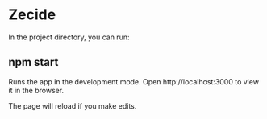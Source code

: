 # Zecide

In the project directory, you can run:

## npm start

Runs the app in the development mode.
Open http://localhost:3000 to view it in the browser.

The page will reload if you make edits.
